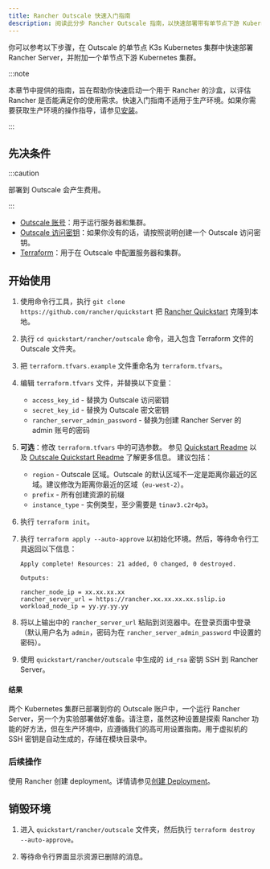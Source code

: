 ```yaml
---
title: Rancher Outscale 快速入门指南
description: 阅读此分步 Rancher Outscale 指南，以快速部署带有单节点下游 Kubernetes 集群的 Rancher Server。
---
```

你可以参考以下步骤，在 Outscale 的单节点 K3s Kubernetes 集群中快速部署 Rancher Server，并附加一个单节点下游 Kubernetes 集群。

:::note

本章节中提供的指南，旨在帮助你快速启动一个用于 Rancher 的沙盒，以评估 Rancher 是否能满足你的使用需求。快速入门指南不适用于生产环境。如果你需要获取生产环境的操作指导，请参见[安装](../../../pages-for-subheaders/installation-and-upgrade.md)。

:::

## 先决条件

:::caution

部署到 Outscale 会产生费用。

:::

- [Outscale 账号](https://en.outscale.com/)：用于运行服务器和集群。
- [Outscale 访问密钥](https://docs.outscale.com/en/userguide/About-Access-Keys.html)：如果你没有的话，请按照说明创建一个 Outscale 访问密钥。
- [Terraform](https://www.terraform.io/downloads.html)：用于在 Outscale 中配置服务器和集群。


## 开始使用

1. 使用命令行工具，执行 `git clone https://github.com/rancher/quickstart` 把 [Rancher Quickstart](https://github.com/rancher/quickstart) 克隆到本地。

2. 执行 `cd quickstart/rancher/outscale` 命令，进入包含 Terraform 文件的 Outscale 文件夹。

3. 把 `terraform.tfvars.example` 文件重命名为 `terraform.tfvars`。

4. 编辑 `terraform.tfvars` 文件，并替换以下变量：
   - `access_key_id` - 替换为 Outscale 访问密钥
   - `secret_key_id` - 替换为 Outscale 密文密钥
   - `rancher_server_admin_password` - 替换为创建 Rancher Server 的 admin 账号的密码

5. **可选**：修改 `terraform.tfvars` 中的可选参数。
   参见 [Quickstart Readme](https://github.com/rancher/quickstart) 以及 [Outscale Quickstart Readme](https://github.com/rancher/quickstart/tree/master/rancher/outscale) 了解更多信息。
   建议包括：
   - `region` - Outscale 区域。Outscale 的默认区域不一定是距离你最近的区域。建议修改为距离你最近的区域（`eu-west-2`）。
   - `prefix` - 所有创建资源的前缀
   - `instance_type` - 实例类型，至少需要是 `tinav3.c2r4p3`。

6. 执行 `terraform init`。

7. 执行 `terraform apply --auto-approve` 以初始化环境。然后，等待命令行工具返回以下信息：

   ```
   Apply complete! Resources: 21 added, 0 changed, 0 destroyed.

   Outputs:

   rancher_node_ip = xx.xx.xx.xx
   rancher_server_url = https://rancher.xx.xx.xx.xx.sslip.io
   workload_node_ip = yy.yy.yy.yy
   ```

8. 将以上输出中的 `rancher_server_url` 粘贴到浏览器中。在登录页面中登录（默认用户名为 `admin`，密码为在 `rancher_server_admin_password` 中设置的密码）。
9. 使用 `quickstart/rancher/outscale` 中生成的 `id_rsa` 密钥 SSH 到 Rancher Server。

#### 结果

两个 Kubernetes 集群已部署到你的 Outscale 账户中，一个运行 Rancher Server，另一个为实验部署做好准备。请注意，虽然这种设置是探索 Rancher 功能的好方法，但在生产环境中，应遵循我们的高可用设置指南。用于虚拟机的 SSH 密钥是自动生成的，存储在模块目录中。

### 后续操作

使用 Rancher 创建 deployment。详情请参见[创建 Deployment](../../../pages-for-subheaders/deploy-rancher-workloads.md)。

## 销毁环境

1. 进入 `quickstart/rancher/outscale` 文件夹，然后执行 `terraform destroy --auto-approve`。

2. 等待命令行界面显示资源已删除的消息。

